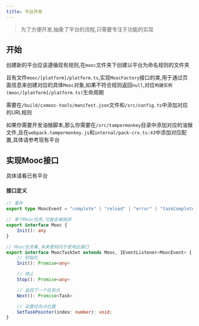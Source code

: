 ```yaml
---
title: 平台开发
---
```


> 为了方便开发,抽象了平台的流程,只需要专注于功能的实现

## 开始
创建新的平台应该遵循现有规则,在`mooc`文件夹下创建以平台为命名规则的文件夹

且有文件`mooc/[platform]/platform.ts`,实现`MoocFactory`接口的类,用于通过页面信息来创建对应的具体`Mooc`对象,如果不符合规则返回`null`,对应`构建实例(mooc/[platform]/platform.ts)`生命周期

需要在`/build/cxmooc-tools/manifest.json`文件和`/src/config.ts`中添加对应的URL规则

如果你需要开发油猴脚本,那么你需要在`/src/tampermonkey`目录中添加对应的油猴文件,且在`webpack.tampermonkey.js`和`internal/pack-crx.ts:43`中添加对应配置,具体请参考现有平台


## 实现Mooc接口
具体请看已有平台

#### 接口定义
```ts
// 事件
export type MoocEvent = "complete" | "reload" | "error" | "taskComplete";

// 单个Mooc任务,可能会被抛弃
export interface Mooc {
    Init(): any
}

// Mooc任务集,未来更倾向于使用此接口
export interface MoocTaskSet extends Mooc, IEventListener<MoocEvent> {
    // 初始化
    Init(): Promise<any>

    // 停止
    Stop(): Promise<any>

    // 返回下一个任务点
    Next(): Promise<Task>

    // 设置任务点位置
    SetTaskPointer(index: number): void;
}
```
